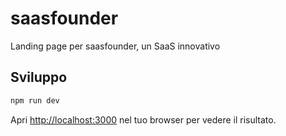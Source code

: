 # saasfounder

Landing page per saasfounder, un SaaS innovativo

## Sviluppo

```bash
npm run dev
```

Apri [http://localhost:3000](http://localhost:3000) nel tuo browser per vedere il risultato.

